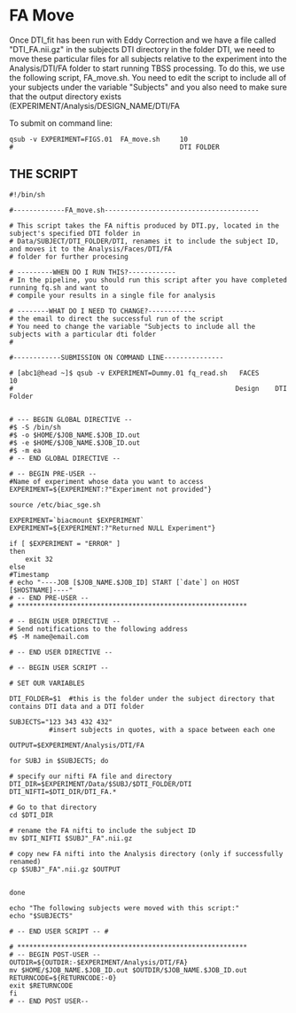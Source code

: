 # FA Move

Once DTI_fit has been run with Eddy Correction and we have a file called "DTI_FA.nii.gz" in the subjects DTI directory in the folder DTI, we need to move these particular files for all subjects relative to the experiment into the Analysis/DTI/FA folder to start running TBSS processing.  To do this, we use the following script, FA_move.sh.  You need to edit the script to include all of your subjects under the variable "Subjects" and you also need to make sure that the output directory exists (EXPERIMENT/Analysis/DESIGN_NAME/DTI/FA

To submit on command line:
```
qsub -v EXPERIMENT=FIGS.01  FA_move.sh     10
#                                          DTI FOLDER
```

## THE SCRIPT

```
#!/bin/sh

#-------------FA_move.sh---------------------------------------
 
# This script takes the FA niftis produced by DTI.py, located in the subject's specified DTI folder in
# Data/SUBJECT/DTI_FOLDER/DTI, renames it to include the subject ID, and moves it to the Analysis/Faces/DTI/FA 
# folder for further procesing

# ---------WHEN DO I RUN THIS?------------
# In the pipeline, you should run this script after you have completed running fq.sh and want to
# compile your results in a single file for analysis

# --------WHAT DO I NEED TO CHANGE?------------
# the email to direct the successful run of the script
# You need to change the variable "Subjects to include all the subjects with a particular dti folder 
# 

#------------SUBMISSION ON COMMAND LINE---------------

# [abc1@head ~]$ qsub -v EXPERIMENT=Dummy.01 fq_read.sh   FACES      10        
#                                                        Design    DTI Folder


# --- BEGIN GLOBAL DIRECTIVE -- 
#$ -S /bin/sh
#$ -o $HOME/$JOB_NAME.$JOB_ID.out
#$ -e $HOME/$JOB_NAME.$JOB_ID.out
#$ -m ea
# -- END GLOBAL DIRECTIVE -- 
 
# -- BEGIN PRE-USER --
#Name of experiment whose data you want to access 
EXPERIMENT=${EXPERIMENT:?"Experiment not provided"}
 
source /etc/biac_sge.sh
 
EXPERIMENT=`biacmount $EXPERIMENT`
EXPERIMENT=${EXPERIMENT:?"Returned NULL Experiment"}
 
if [ $EXPERIMENT = "ERROR" ]
then
	exit 32
else 
#Timestamp
# echo "----JOB [$JOB_NAME.$JOB_ID] START [`date`] on HOST [$HOSTNAME]----" 
# -- END PRE-USER --
# **********************************************************
 
# -- BEGIN USER DIRECTIVE --
# Send notifications to the following address
#$ -M name@email.com
 
# -- END USER DIRECTIVE --
 
# -- BEGIN USER SCRIPT --
    
# SET OUR VARIABLES

DTI_FOLDER=$1  #this is the folder under the subject directory that contains DTI data and a DTI folder

SUBJECTS="123 343 432 432"
          #insert subjects in quotes, with a space between each one
 
OUTPUT=$EXPERIMENT/Analysis/DTI/FA

for SUBJ in $SUBJECTS; do

# specify our nifti FA file and directory
DTI_DIR=$EXPERIMENT/Data/$SUBJ/$DTI_FOLDER/DTI
DTI_NIFTI=$DTI_DIR/DTI_FA.*

# Go to that directory
cd $DTI_DIR

# rename the FA nifti to include the subject ID
mv $DTI_NIFTI $SUBJ"_FA".nii.gz

# copy new FA nifti into the Analysis directory (only if successfully renamed)
cp $SUBJ"_FA".nii.gz $OUTPUT


done

echo "The following subjects were moved with this script:"
echo "$SUBJECTS"

# -- END USER SCRIPT -- #
 
# **********************************************************
# -- BEGIN POST-USER -- 
OUTDIR=${OUTDIR:-$EXPERIMENT/Analysis/DTI/FA}
mv $HOME/$JOB_NAME.$JOB_ID.out $OUTDIR/$JOB_NAME.$JOB_ID.out	 
RETURNCODE=${RETURNCODE:-0}
exit $RETURNCODE
fi
# -- END POST USER-- 
```
